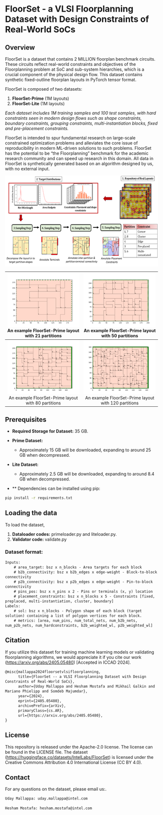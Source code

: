 # FloorSet - a VLSI Floorplanning Dataset with Design Constraints of Real-World SoCs

## Overview 

FloorSet is a dataset that contains 2 MILLION floorplan benchmark circuits. These circuits reflect real-world constraints and objectives of the Floorplanning problem at SoC and sub-system hierarchies, which is a crucial component of the physical design flow. This dataset contains synthetic fixed-outline floorplan layouts in PyTorch tensor format.

FloorSet is composed of two datasets:
1. **FloorSet-Prime** (1M layouts)
2. **FloorSet-Lite** (1M layouts)

*Each dataset includes 1M training samples and 100 test samples, with hard constraints seen in modern design flows such as shape constraints, boundary constraints, grouping constraints, multi-instantiation blocks, fixed and pre-placement constraints.* 

FloorSet is intended to spur fundamental research on large-scale constrained optimization problems and alleviates the core issue of reproducibility in modern ML-driven solutions to such problems. FloorSet has the potential to be “the Floorplanning” benchmark for the academic research community and can speed up research in this domain. All data in FloorSet is synthetically generated based on an algorithm designed by us, with no external input.


<p align="center">
  <img src="images/primeflow.png" height=300>
</p>

| ![Image 1](images/primelayout21.png) <br> An example FloorSet-Prime layout with 21 partitions | ![Image 2](images/primelayout50.png) <br> An example FloorSet-Prime layout with 50 partitions |
|:---------------------------------------------------------------------------------:|:---------------------------------------------------------------------------------:|
| ![Image 3](images/primelayout80.png) <br> An example FloorSet-Prime layout with 80 partitions | ![Image 4](images/primelayout120.png) <br> An example FloorSet-Prime layout with 120 partitions |


## Prerequisites

- **Required Storage for Dataset:** 35 GB.
- **Prime Dataset:** 
  - Approximately 15 GB will be downloaded, expanding to around 25 GB when decompressed.
- **Lite Dataset:** 
  - Approximately 2.5 GB will be downloaded, expanding to around 8.4 GB when decompressed.


- ** Dependencies can be installed using pip:

```sh
pip install -r requirements.txt
```


## Loading the data

To load the dataset, 
1.  **Dataloader codes:** primeloader.py and liteloader.py.
2.  **Validator code:** validate.py

### Dataset format:
    Inputs:
        # area_target: bsz x n_blocks - Area targets for each block
        # b2b_connectivity: bsz x b2b_edges x edge-weight - Block-to-block connectivity
        # p2b_connectivity: bsz x p2b_edges x edge-weight - Pin-to-block connectivity
        # pins_pos: bsz x n_pins x 2 - Pins or terminals (x, y) location
        # placement_constraints: bsz x n_blocks x 5 - Constraints [fixed, preplaced, multi-instantiation, cluster, boundary]
    Labels:
        # sol: bsz x n_blocks - Polygon shape of each block (target solution) containing a list of polygon vertices for each block.
        # metrics: [area, num_pins, num_total_nets, num_b2b_nets, num_p2b_nets, num_hardconstraints, b2b_weighted_wl, p2b_weighted_wl]



## Citation

If you utilize this dataset for training machine learning models or validating floorplanning algorithms, we would appreciate it if you cite our work (https://arxiv.org/abs/2405.05480) [Accepted in ICCAD 2024].

```
@misc{mallappa2024floorsetvlsifloorplanning,
      title={FloorSet -- a VLSI Floorplanning Dataset with Design Constraints of Real-World SoCs}, 
      author={Uday Mallappa and Hesham Mostafa and Mikhail Galkin and Mariano Phielipp and Somdeb Majumdar},
      year={2024},
      eprint={2405.05480},
      archivePrefix={arXiv},
      primaryClass={cs.AR},
      url={https://arxiv.org/abs/2405.05480}, 
}
```

## License

This repository is released under the Apache-2.0 license. The license can be found in the LICENSE file. The dataset (https://huggingface.co/datasets/IntelLabs/FloorSet) is licensed under the Creative Commons Attribution 4.0 International License (CC BY 4.0). 

## Contact

For any questions on the dataset, please email us:.

```
Uday Mallappa: uday.mallappa@intel.com

Hesham Mostafa: hesham.mostafa@intel.com
```